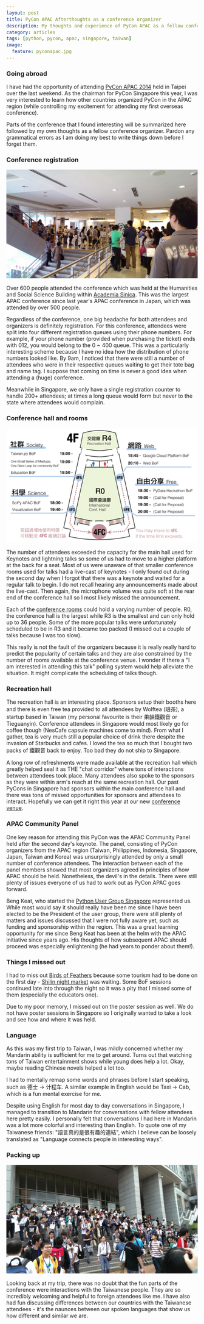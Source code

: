 ```yaml
---
layout: post
title: PyCon APAC Afterthoughts as a conference organizer
description: My thoughts and experience of PyCon APAC as a fellow conference organizer.
category: articles
tags: [python, pycon, apac, singapore, taiwan]
image:
  feature: pyconapac.jpg
---
```


### Going abroad

I have had the opportunity of attending [PyCon APAC
2014](https://tw.pycon.org/2014apac/) held in Taipei over the last weekend. As
the chairman for PyCon Singapore this year, I was very interested to learn how
other countries organized PyCon in the APAC region (while controlling my
excitement for attending my first overseas conference).

Parts of the conference that I found interesting will be summarized here
followed by my own thoughts as a fellow conference organizer. Pardon any
grammatical errors as I am doing my best to write things down before I forget
them.

### Conference registration

![Conference Registration](/images/pycon/registration.jpg)

Over 600 people attended the conference which was held at the Humanities and
Social Science Building within [Academia
Sinica](https://tw.pycon.org/2014apac/en/venue/). This was the largest APAC
conference since last year's APAC conference in Japan, which was attended by
over 500 people.

Regardless of the conference, one big headache for both attendees and
organizers is definitely registration. For this conference, attendees were
split into four different registration queues using their phone numbers. For
example, if your phone number (provided when purchasing the ticket) ends with
012, you would belong to the 0 ~ 400 queue. This was a particularly interesting
scheme because I have no idea how the distribution of phone numbers looked
like. By 9am, I noticed that there were still a number of attendees who were
in their respective queues waiting to get their tote bag and name tag. I
suppose that coming on time is never a good idea when attending a (huge)
conference.

Meanwhile in Singapore, we only have a single registration counter to handle
200+ attendees; at times a long queue would form but never to the state where
attendees would complain.

### Conference hall and rooms

![Venue](/images/pycon/bof_floor_plan.png)

The number of attendees exceeded the capacity for the main hall used for
Keynotes and lightning talks so some of us had to move to a higher platform at
the back for a seat. Most of us were unaware of that smaller conference rooms
used for talks had a live-cast of keynotes - I only found out during the second
day when I forgot that there was a keynote and waited for a regular talk to
begin. I do not recall hearing any announcements made about the live-cast. Then
again, the microphone volume was quite soft at the rear end of the conference
hall so I most likely missed the announcement.

Each of the [conference rooms](https://tw.pycon.org/2014apac/en/venue/details/)
could hold a varying number of people. R0, the conference hall is the largest
while R3 is the smallest and can only hold up to 36 people. Some of the more
popular talks were unfortunately scheduled to be in R3 and it became too packed
(I missed out a couple of talks because I was too slow).

This really is not the fault of the organizers because it is really really hard
to predict the popularity of certain talks and they are also constrained by the
number of rooms available at the conference venue. I wonder if there a "I am
interested in attending this talk" polling system would help alleviate the
situation. It might complicate the scheduling of talks though. 

### Recreation hall

The recreation hall is an interesting place. Sponsors setup their booths here
and there is even free tea provided to all attendees by Wolftea (琅茶), a
startup based in Taiwan (my personal favourite is their 果韻鐵觀音 or
Tieguanyin). Conference attendees in Singapore would most likely go for coffee
though (NesCafe capsule machines come to mind). From what I gather, tea is very
much still a popular choice of drink there despite the invasion of Starbucks
and cafes. I loved the tea so much that I bought two packs of 鐵觀音 back to
enjoy. Too bad they do not ship to Singapore.

A long row of refreshments were made available at the recreation hall which
greatly helped seal it as THE "chat corridor" where tons of interactions
between attendees took place. Many attendees also spoke to the sponsors as they
were within arm's reach at the same recreation hall. Our past PyCons in
Singapore had sponsors within the main conference hall and there was tons of
missed opportunities for sponsors and attendees to interact. Hopefully we can
get it right this year at our new [conference
venue](http://www.sp.edu.sg/wps/portal/vp-spws).

### APAC Community Panel

One key reason for attending this PyCon was the APAC Community Panel held after
the second day's keynote. The panel, consisting of PyCon organizers from the
APAC region (Taiwan, Philippines, Indonesia, Singapore, Japan, Taiwan and
Korea) was unsurprisingly  attended by only a small number of conference
attendees. The interaction between each of the panel members showed that most
organizers agreed in principles of how APAC should be held. Nonetheless, the
devil's in the details. There were still plenty of issues everyone of us had to
work out as PyCon APAC goes forward.

Beng Keat, who started the [Python User Group Singapore](http://pugs.org.sg/)
represented us. While most would say it should really have been me since I have
been elected to be the President of the user group, there were still plenty of
matters and issues discussed that I were not fully aware yet, such as funding
and sponsorship within the region. This was a great learning opportunity for me
since Beng Keat has been at the helm with the APAC initiative since years ago.
His thoughts of how subsequent APAC should proceed was especially enlightening
(he had years to ponder about them!).

### Things I missed out

I had to miss out [Birds of Feathers](https://tw.pycon.org/2014apac/en/bof/)
because some tourism had to be done on the first day - [Shilin night
market](http://en.wikipedia.org/wiki/Shilin_Night_Market) was waiting. Some BoF
sessions continued late into through the night so it was a pity that I missed
some of them (especially the educators one).

Due to my poor memory, I missed out on the poster session as well. We do not
have poster sessions in Singapore so I originally wanted to take a look and see
how and where it was held.

### Language

As this was my first trip to Taiwan, I was mildly concerned whether my Mandarin
ability is sufficient for me to get around. Turns out that watching tons of
Taiwan entertainment shows while young does help a lot. Okay, maybe reading
Chinese novels helped a lot too.

I had to mentally remap some words and phrases before I start speaking, such as
德士 -> 计程车. A similar example in English would be Taxi -> Cab, which is a
fun mental exercise for me.

Despite using English for most day to day conversations in Singapore, I managed
to transition to Mandarin for conversations with fellow attendees here pretty
easily. I personally felt that conversations I had here in Mandarin was a lot
more colorful and interesting than English. To quote one of my Taiwanese
friends: "語言真的是很有趣的連結", which I believe can be loosely translated as
"Language connects people in interesting ways".

### Packing up

![The End](/images/pycon/end.jpg)

Looking back at my trip, there was no doubt that the fun parts of the
conference were interactions with the Taiwanese people. They are so incredibly
welcoming and helpful to foreign attendees like me. I have also had fun
discussing differences between our countries with the Taiwanese attendees -
it's the naunces between our spoken languages that show us how different and
similar we are.


